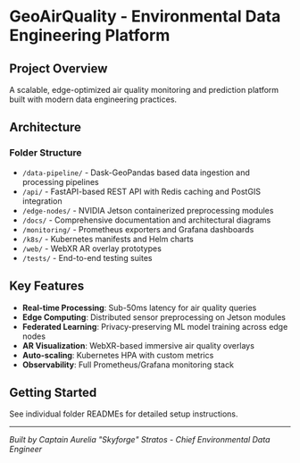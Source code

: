 # GeoAirQuality - Environmental Data Engineering Platform

## Project Overview
A scalable, edge-optimized air quality monitoring and prediction platform built with modern data engineering practices.

## Architecture

### Folder Structure
- `/data-pipeline/` - Dask-GeoPandas based data ingestion and processing pipelines
- `/api/` - FastAPI-based REST API with Redis caching and PostGIS integration
- `/edge-nodes/` - NVIDIA Jetson containerized preprocessing modules
- `/docs/` - Comprehensive documentation and architectural diagrams
- `/monitoring/` - Prometheus exporters and Grafana dashboards
- `/k8s/` - Kubernetes manifests and Helm charts
- `/web/` - WebXR AR overlay prototypes
- `/tests/` - End-to-end testing suites

## Key Features
- **Real-time Processing**: Sub-50ms latency for air quality queries
- **Edge Computing**: Distributed sensor preprocessing on Jetson modules
- **Federated Learning**: Privacy-preserving ML model training across edge nodes
- **AR Visualization**: WebXR-based immersive air quality overlays
- **Auto-scaling**: Kubernetes HPA with custom metrics
- **Observability**: Full Prometheus/Grafana monitoring stack

## Getting Started
See individual folder READMEs for detailed setup instructions.

---
*Built by Captain Aurelia "Skyforge" Stratos - Chief Environmental Data Engineer*
